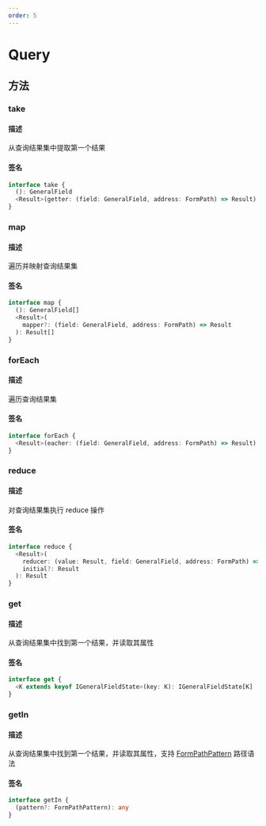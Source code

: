 ```yaml
---
order: 5
---
```


# Query

## 方法

### take

#### 描述

从查询结果集中提取第一个结果

#### 签名

```ts
interface take {
  (): GeneralField
  <Result>(getter: (field: GeneralField, address: FormPath) => Result): Result
}
```

### map

#### 描述

遍历并映射查询结果集

#### 签名

```ts
interface map {
  (): GeneralField[]
  <Result>(
    mapper?: (field: GeneralField, address: FormPath) => Result
  ): Result[]
}
```

### forEach

#### 描述

遍历查询结果集

#### 签名

```ts
interface forEach {
  <Result>(eacher: (field: GeneralField, address: FormPath) => Result): void
}
```

### reduce

#### 描述

对查询结果集执行 reduce 操作

#### 签名

```ts
interface reduce {
  <Result>(
    reducer: (value: Result, field: GeneralField, address: FormPath) => Result,
    initial?: Result
  ): Result
}
```

### get

#### 描述

从查询结果集中找到第一个结果，并读取其属性

#### 签名

```ts
interface get {
  <K extends keyof IGeneralFieldState>(key: K): IGeneralFieldState[K]
}
```

### getIn

#### 描述

从查询结果集中找到第一个结果，并读取其属性，支持 [FormPathPattern](/api/entry/form-path#formpathpattern) 路径语法

#### 签名

```ts
interface getIn {
  (pattern?: FormPathPattern): any
}
```
